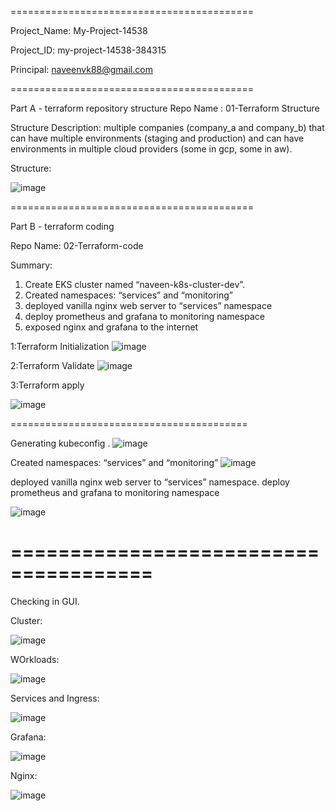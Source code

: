 
==========================================

Project_Name:	My-Project-14538

Project_ID: 	my-project-14538-384315

Principal:	naveenvk88@gmail.com

==========================================

Part A - terraform repository structure
Repo Name : 01-Terraform Structure

Structure Description: multiple companies (company_a and company_b) that can have multiple environments (staging and production) and can have environments in multiple cloud providers (some in gcp, some in aw).

Structure:

![image](https://user-images.githubusercontent.com/33716521/233611011-a095a55d-f748-4d8c-ae2f-213f61065ab1.png)

 
==========================================


Part B - terraform coding

Repo Name: 02-Terraform-code

Summary:
1.	Create EKS cluster named “naveen-k8s-cluster-dev”.
2.	Created namespaces: “services” and “monitoring”
3.	deployed vanilla nginx web server to “services” namespace
4.	deploy prometheus and grafana to monitoring namespace
5.	exposed nginx and grafana to the internet

1:Terraform Initialization
![image](https://user-images.githubusercontent.com/33716521/233643449-cd900535-c7d4-4118-af4c-21ef04ec6c1b.png)

2:Terraform Validate
![image](https://user-images.githubusercontent.com/33716521/233643503-bf1d4678-3f16-4099-a127-292c935b2b55.png)

3:Terraform apply

![image](https://user-images.githubusercontent.com/33716521/233643605-815f045e-b35f-4fc8-adc6-2a3fa5fc8cfe.png)

=========================================

Generating kubeconfig .
![image](https://user-images.githubusercontent.com/33716521/233610747-80d6b81c-70f1-4283-8878-f6307277d69d.png)

Created namespaces: “services” and “monitoring”
![image](https://user-images.githubusercontent.com/33716521/233610721-688eedaa-b2b7-48d5-a549-d593f115f139.png)
 
deployed vanilla nginx web server to “services” namespace.
deploy prometheus and grafana to monitoring namespace

![image](https://user-images.githubusercontent.com/33716521/233646071-a24734cc-d2ec-4f05-b8dd-f2d26621ed17.png)



======================================
======================================

Checking in GUI.

Cluster:

![image](https://user-images.githubusercontent.com/33716521/233646961-b2423b7d-59d0-4cb2-9d7b-d6d120b6e9b2.png)


WOrkloads:

![image](https://user-images.githubusercontent.com/33716521/233646565-7f31356b-03f2-4bda-bb0c-96907a33fa6f.png)

Services and Ingress:

![image](https://user-images.githubusercontent.com/33716521/233646823-d0a39b83-be6c-45ad-a2a6-5b3daf61ed38.png)

Grafana:

![image](https://user-images.githubusercontent.com/33716521/233647306-6cc1a0fe-6838-4c97-a64f-eddf65080cf2.png)

Nginx:

![image](https://user-images.githubusercontent.com/33716521/233647412-a64ac49f-492c-4a08-9012-5e688496171f.png)
